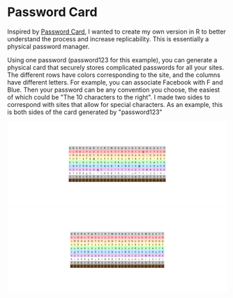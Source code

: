 # Password Card

Inspired by [Password Card](https://www.passwordcard.org/), I wanted to create my own version in R to better understand the process and increase replicability. This is essentially a physical password manager.

Using one password (password123 for this example), you can generate a physical card that securely stores complicated passwords for all your sites. The different rows have colors corresponding to the site, and the columns have different letters. For example, you can associate Facebook with F and Blue. Then your password can be any convention you choose, the easiest of which could be "The 10 characters to the right". I made two sides to correspond with sites that allow for special characters. As an example, this is both sides of the card generated by "password123"

![side1](side1.png)
![side2](side2.png)